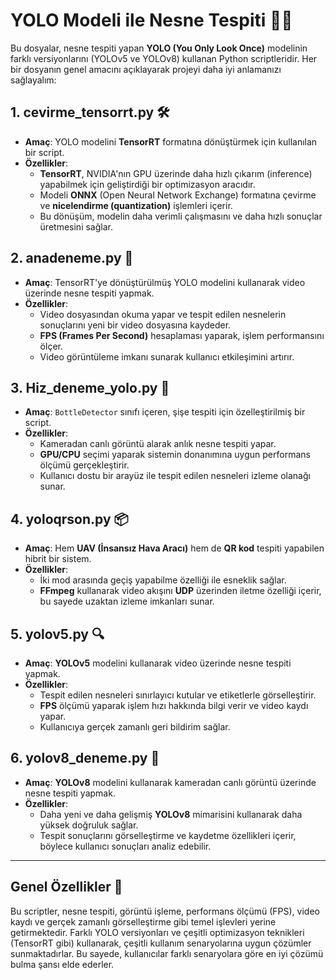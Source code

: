 

# YOLO Modeli ile Nesne Tespiti 📸✨

Bu dosyalar, nesne tespiti yapan **YOLO (You Only Look Once)** modelinin farklı versiyonlarını (YOLOv5 ve YOLOv8) kullanan Python scriptleridir. Her bir dosyanın genel amacını açıklayarak projeyi daha iyi anlamanızı sağlayalım:

## 1. **cevirme_tensorrt.py** 🛠️
- **Amaç**: YOLO modelini **TensorRT** formatına dönüştürmek için kullanılan bir script.
- **Özellikler**:
  - **TensorRT**, NVIDIA'nın GPU üzerinde daha hızlı çıkarım (inference) yapabilmek için geliştirdiği bir optimizasyon aracıdır.
  - Modeli **ONNX** (Open Neural Network Exchange) formatına çevirme ve **nicelendirme (quantization)** işlemleri içerir.
  - Bu dönüşüm, modelin daha verimli çalışmasını ve daha hızlı sonuçlar üretmesini sağlar.

## 2. **anadeneme.py** 🎥
- **Amaç**: TensorRT'ye dönüştürülmüş YOLO modelini kullanarak video üzerinde nesne tespiti yapmak.
- **Özellikler**:
  - Video dosyasından okuma yapar ve tespit edilen nesnelerin sonuçlarını yeni bir video dosyasına kaydeder.
  - **FPS (Frames Per Second)** hesaplaması yaparak, işlem performansını ölçer.
  - Video görüntüleme imkanı sunarak kullanıcı etkileşimini artırır.

## 3. **Hiz_deneme_yolo.py** 🚀
- **Amaç**: `BottleDetector` sınıfı içeren, şişe tespiti için özelleştirilmiş bir script.
- **Özellikler**:
  - Kameradan canlı görüntü alarak anlık nesne tespiti yapar.
  - **GPU/CPU** seçimi yaparak sistemin donanımına uygun performans ölçümü gerçekleştirir.
  - Kullanıcı dostu bir arayüz ile tespit edilen nesneleri izleme olanağı sunar.

## 4. **yoloqrson.py** 📦
- **Amaç**: Hem **UAV (İnsansız Hava Aracı)** hem de **QR kod** tespiti yapabilen hibrit bir sistem.
- **Özellikler**:
  - İki mod arasında geçiş yapabilme özelliği ile esneklik sağlar.
  - **FFmpeg** kullanarak video akışını **UDP** üzerinden iletme özelliği içerir, bu sayede uzaktan izleme imkanları sunar.

## 5. **yolov5.py** 🔍
- **Amaç**: **YOLOv5** modelini kullanarak video üzerinde nesne tespiti yapmak.
- **Özellikler**:
  - Tespit edilen nesneleri sınırlayıcı kutular ve etiketlerle görselleştirir.
  - **FPS** ölçümü yaparak işlem hızı hakkında bilgi verir ve video kaydı yapar.
  - Kullanıcıya gerçek zamanlı geri bildirim sağlar.

## 6. **yolov8_deneme.py** 🚀
- **Amaç**: **YOLOv8** modelini kullanarak kameradan canlı görüntü üzerinde nesne tespiti yapmak.
- **Özellikler**:
  - Daha yeni ve daha gelişmiş **YOLOv8** mimarisini kullanarak daha yüksek doğruluk sağlar.
  - Tespit sonuçlarını görselleştirme ve kaydetme özellikleri içerir, böylece kullanıcı sonuçları analiz edebilir.

---

## Genel Özellikler 🌟
Bu scriptler, nesne tespiti, görüntü işleme, performans ölçümü (FPS), video kaydı ve gerçek zamanlı görselleştirme gibi temel işlevleri yerine getirmektedir. Farklı YOLO versiyonları ve çeşitli optimizasyon teknikleri (TensorRT gibi) kullanarak, çeşitli kullanım senaryolarına uygun çözümler sunmaktadırlar. Bu sayede, kullanıcılar farklı senaryolara göre en iyi çözümü bulma şansı elde ederler.

